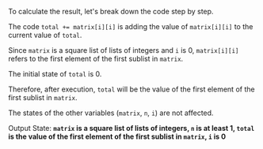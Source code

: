 To calculate the result, let's break down the code step by step.

The code `total += matrix[i][i]` is adding the value of `matrix[i][i]` to the current value of `total`. 

Since `matrix` is a square list of lists of integers and `i` is 0, `matrix[i][i]` refers to the first element of the first sublist in `matrix`.

The initial state of `total` is 0. 

Therefore, after execution, `total` will be the value of the first element of the first sublist in `matrix`.

The states of the other variables (`matrix`, `n`, `i`) are not affected.

Output State: **`matrix` is a square list of lists of integers, `n` is at least 1, `total` is the value of the first element of the first sublist in `matrix`, `i` is 0**
